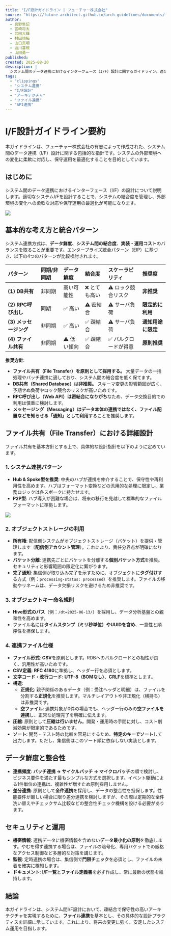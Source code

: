```yaml
---
title: "I/F設計ガイドライン | フューチャー株式会社"
source: "https://future-architect.github.io/arch-guidelines/documents/forIF/if_guidelines.html"
author:
  - 真野隼記
  - 宮崎将太
  - 武田大輝
  - 村田靖拓
  - 山口真明
  - 澁川喜規
  - 山田勇一
published:
created: 2025-08-20
description: |
  システム間のデータ連携におけるインターフェース（I/F）設計に関するガイドライン。適切なI/F設計を通じて、外部環境の変化に柔軟に対応し、システムの保守運用を最適化することを目的としています。
tags:
  - "clippings"
  - "システム連携"
  - "I/F設計"
  - "アーキテクチャ"
  - "ファイル連携"
  - "API連携"
---
```


# I/F設計ガイドライン要約

本ガイドラインは、フューチャー株式会社の有志によって作成された、システム間のデータ連携（I/F）設計に関する包括的な指針です。システムの外部環境への変化に柔軟に対応し、保守運用を最適化することを目的としています。

## はじめに

システム間のデータ連携におけるインターフェース（I/F）の設計について説明します。適切なシステムI/Fを設計することで、システムの結合度を管理し、外部環境の変化への柔軟な対応や保守運用の最適化が可能になります。

![](/arch-guidelines/assets/abstract.drawio.DqDgH1vP.png)

## 基本的な考え方と統合パターン

システム連携方式は、**データ鮮度**、**システム間の結合度**、**実装・運用コスト**のバランスを取ることが重要です。エンタープライズ統合パターン（EIP）に基づき、以下の4つのパターンが比較検討されます。

| パターン | 同期/非同期 | データ鮮度 | 結合度 | スケーラビリティ | 推奨度 |
| :--- | :--- | :--- | :--- | :--- | :--- |
| **(1) DB共有** | 非同期 | 高い可能性 | ❌️ とても高い | ⚠️ ロック競合リスク | **非推奨** |
| **(2) RPC呼び出し** | 同期 | ✅️ 高い | ⚠️ 密結合 | ⚠️ サーバ負荷 | **限定的に利用** |
| **(3) メッセージング** | 非同期 | ✅️ 高い | ✅️ 疎結合 | ⚠️ サーバ負荷 | **通知用途に限定** |
| **(4) ファイル共有** | 非同期 | ⚠️ 低い傾向 | ✅️ 疎結合 | ✅️ バルクロードが得意 | **原則推奨** |

**推奨方針**:

* **ファイル共有（File Transfer）を原則として採用する。** 大量データの一括処理やバッチ連携に適しており、システム間の結合度を低く保てます。
* **DB共有（Shared Database）は非推奨。** スキーマ変更の影響範囲が広く、予期せぬ負荷やロック競合のリスクが高いためです。
* **RPC呼び出し（Web API）は密結合になりがち**なため、データ交換目的での利用は慎重に検討します。
* **メッセージング（Messaging）はデータ本体の連携ではなく、ファイル配置などを知らせる「通知」として利用**することを推奨します。

## ファイル共有（File Transfer）における詳細設計

ファイル共有を基本方針とする上で、具体的な設計指針を以下のように定めています。

### 1. システム連携パターン

* **Hub & Spoke型を推奨**: 中央のハブが連携を仲介することで、保守性や再利用性を高めます。ハブはフォーマット変換などの汎用的な処理に限定し、業務ロジックは各スポークに持たせます。
* **P2P型**: ハブ導入が困難な場合は、将来の移行を見越して標準的なファイルフォーマットに準拠します。

![](/arch-guidelines/assets/connect.drawio.BP9tCbr_.png)

### 2. オブジェクトストレージの利用

* **所有権**: 配信側システムがオブジェクトストレージ（バケット）を提供・管理します（**配信側アカウント管理**）。これにより、責任分界点が明確になります。
* **バケット分離**: 連携先ごとにバケットを分離する**個別バケット方式**を推奨。セキュリティと影響範囲の限定化に繋がります。
* **完了通知**: 集信側が取り込み完了を示すために、オブジェクトに**タグ付け**する方式（例：`processing-status: processed`）を推奨します。ファイルの移動やリネームは、データ欠損リスクを避けるため非推奨です。

### 3. オブジェクトキー命名規則

* **Hive形式のパス**（例：`/dt=2025-06-13/`）を採用し、データ分析基盤との親和性を高めます。
* ファイル名には**タイムスタンプ（ミリ秒単位）やUUIDを含め**、一意性と順序性を担保します。

### 4. 連携ファイル仕様

* **ファイル形式**: **CSV**を原則とします。RDBへのバルクロードとの相性が良く、汎用性が高いためです。
* **CSV定義**: **RFC 4180**に準拠し、ヘッダー行を必須とします。
* **文字コード・改行コード**: **UTF-8（BOMなし）**、**CRLF**を標準とします。
* **構造**:
  * **正規化**: 親子関係のあるデータ（例：受注ヘッダと明細）は、ファイルを分割する**正規化**を推奨します。マルチレイアウトや非正規化（横持ち）は非推奨です。
  * **空ファイル**: 連携対象が0件の場合でも、ヘッダー行のみの**空ファイルを連携**し、正常な処理完了を明確に伝えます。
* **圧縮**: 原則として**圧縮は行いません**。開発・運用時の手間に対し、コスト削減効果が限定的であるためです。
* **ソート**: 開発・テスト時の比較を容易にするため、**特定のキーでソート**して出力します。ただし、集信側はこのソート順に依存しない実装とします。

## データ鮮度と整合性

* **連携頻度**: **バッチ連携 → サイクルバッチ → マイクロバッチ**の順で検討し、ビジネス要件を満たす最もシンプルな方式を選択します。イベント駆動による1件単位の連携は、複雑性が増すため原則採用しません。
* **差分連携**: 原則として**全件連携**を採用し、データの整合性を担保します。性能要件が厳しい場合に限り差分連携を検討しますが、その際は定期的な全件洗い替えやチェックサム比較などの整合性チェック機構を設ける必要があります。

## セキュリティと運用

* **機密情報**: 連携データに機密情報を含めない**データ最小化の原則**を徹底します。やむを得ず連携する場合は、ファイルの暗号化、専用バケットでの厳格なアクセス制御など多層的な対策を講じます。
* **監視**: 定時連携の場合は、集信側で**門限チェック**を必須とし、ファイルの未着を確実に検知します。
* **ドキュメント**: **I/F一覧**と**ファイル定義書**を必ず作成し、常に最新の状態を維持します。

## 結論

本ガイドラインは、システム間I/F設計において、疎結合で保守性の高いアーキテクチャを実現するために、**ファイル連携**を基本とし、その具体的な設計プラクティスを詳細に示しています。これにより、将来の変更に強く、安定したシステム運用を目指します。
